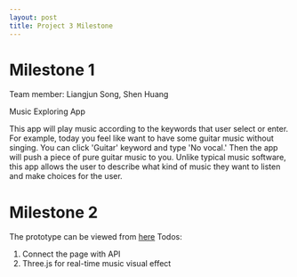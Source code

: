 ```yaml
---
layout: post
title: Project 3 Milestone
---
```


# Milestone 1

Team member: Liangjun Song, Shen Huang

Music Exploring App

This app will play music according to the keywords that user select or enter. For example, today you feel like want to have some guitar music without singing. You can click 'Guitar' keyword and type 'No vocal.' Then the app will push a piece of pure guitar music to you. Unlike typical music software, this app allows the user to describe what kind of music they want to listen and make choices for the user.

# Milestone 2
The prototype can be viewed from [here](http://creative.colorado.edu/~liso9349/fwd/dist/index.html)
Todos:
1. Connect the page with API
2. Three.js for real-time music visual effect
